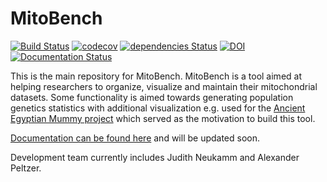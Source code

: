 # MitoBench

[![Build Status](https://lambda.informatik.uni-tuebingen.de/jenkins/buildStatus/icon?job=MitoBench)](https://lambda.informatik.uni-tuebingen.de/jenkins/view/MitoBench/job/MitoBench/)
[![codecov](https://codecov.io/gh/apeltzer/MitoBench/branch/master/graph/badge.svg?token=j5AgZQV3HJ)](https://codecov.io/gh/apeltzer/MitoBench)
[![dependencies Status](https://david-dm.org/thomasjo/atom-latex/status.svg)](https://david-dm.org/thomasjo/atom-latex)
[![DOI](https://zenodo.org/badge/72427990.svg)](https://zenodo.org/badge/latestdoi/72427990)
[![Documentation Status](https://readthedocs.org/projects/mitobench/badge/?version=latest)](http://mitobench.readthedocs.io/en/latest/?badge=latest)

This is the main repository for MitoBench. MitoBench is a tool aimed at helping researchers to organize, visualize and maintain their mitochondrial datasets. Some functionality is aimed towards generating population genetics statistics with additional visualization e.g. used for the [Ancient Egyptian Mummy project](https://www.nature.com/articles/ncomms15694) which served as the motivation to build this tool. 

[Documentation can be found here](https://readthedocs.org/projects/mitobench) and will be updated soon.

Development team currently includes Judith Neukamm and Alexander Peltzer. 

